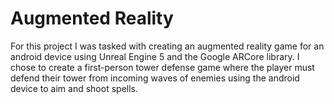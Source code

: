 # Augmented Reality
For this project I was tasked with creating an augmented reality game for an android device using Unreal Engine 5 and the Google ARCore library. 
I chose to create a first-person tower defense game where the player must defend their tower from incoming waves of enemies using the android device to aim and shoot spells. 
